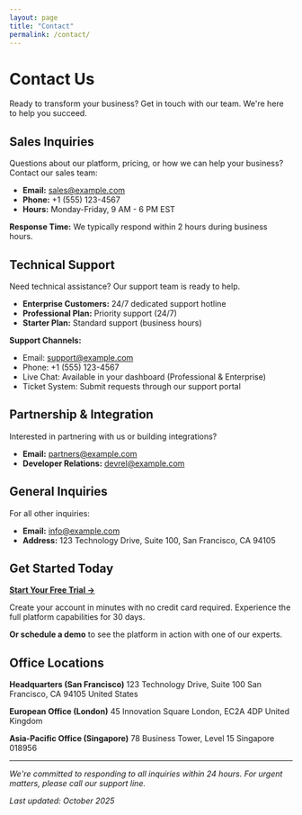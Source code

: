 ```yaml
---
layout: page
title: "Contact"
permalink: /contact/
---
```


# Contact Us

Ready to transform your business? Get in touch with our team. We're here to help you succeed.

## Sales Inquiries

Questions about our platform, pricing, or how we can help your business? Contact our sales team:

- **Email:** sales@example.com
- **Phone:** +1 (555) 123-4567
- **Hours:** Monday-Friday, 9 AM - 6 PM EST

**Response Time:** We typically respond within 2 hours during business hours.

## Technical Support

Need technical assistance? Our support team is ready to help.

- **Enterprise Customers:** 24/7 dedicated support hotline
- **Professional Plan:** Priority support (24/7)
- **Starter Plan:** Standard support (business hours)

**Support Channels:**
- Email: support@example.com
- Phone: +1 (555) 123-4567
- Live Chat: Available in your dashboard (Professional & Enterprise)
- Ticket System: Submit requests through our support portal

## Partnership & Integration

Interested in partnering with us or building integrations?

- **Email:** partners@example.com
- **Developer Relations:** devrel@example.com

## General Inquiries

For all other inquiries:

- **Email:** info@example.com
- **Address:** 123 Technology Drive, Suite 100, San Francisco, CA 94105

## Get Started Today

**[Start Your Free Trial →](#)**

Create your account in minutes with no credit card required. Experience the full platform capabilities for 30 days.

**Or schedule a demo** to see the platform in action with one of our experts.

## Office Locations

**Headquarters (San Francisco)**
123 Technology Drive, Suite 100
San Francisco, CA 94105
United States

**European Office (London)**
45 Innovation Square
London, EC2A 4DP
United Kingdom

**Asia-Pacific Office (Singapore)**
78 Business Tower, Level 15
Singapore 018956

---

*We're committed to responding to all inquiries within 24 hours. For urgent matters, please call our support line.*

*Last updated: October 2025*
